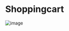 # Shoppingcart

![image](https://github.com/J4G33/Shoppingcart/assets/127263961/05400d25-feb9-4d2a-b9fd-5b338fde09dd)
